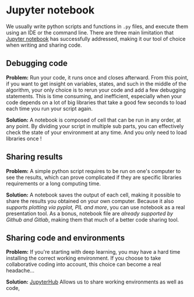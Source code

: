 
Jupyter notebook
==============

We usually write python scripts and functions in `.py` files, and execute them using an IDE or the command line. There are three main limitation that [Jupyter notebook](https://jupyter.org) has successfully addressed, making it our tool of choice when writing and sharing code.

## Debugging code
**Problem:** Run your code, it runs once and closes afterward. From this point, if you want to get insight on variables, states, and such in the middle of the algorithm, your only choice is to rerun your code and add a few debugging statements. This is time consuming, and inefficient, especially when your code depends on a lot of big libraries that take a good few seconds to load each time you run your script again.

**Solution:** A notebook is composed of cell that can be run in any order, at any point. By dividing your script in multiple sub parts, you can effectively check the state of your environment at any time. And you only need to load libraries once !

## Sharing results
**Problem:** A simple python script requires to be run on one's computer to see the results, which can prove complicated if they are specific libraries requirements or a long computing time.

**Solution:** A notebook saves the output of each cell, making it possible to share the results you obtained on your own computer. Because it also *supports plotting via pyplot, PIL and more*, you can use notebook as a real presentation tool.
As a bonus, notebook file are *already supported by Github and Gitlab*, making them that much of a better code sharing tool.

## Sharing code and environments
**Problem:** If you're starting with deep learning, you may have a hard time installing the correct working environment. If you choose to take collaborative coding into account, this choice can become a real headache...

**Solution:** [JupyterHub](https://jupyter.org/hub) Allows us to share working environments as well as code, 
